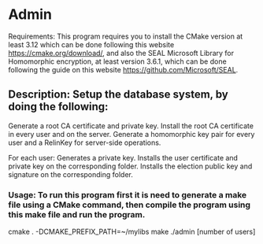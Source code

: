 # Admin 
Requirements: This program requires you to install the CMake version at least 3.12 which can be done following this website https://cmake.org/download/, and also the SEAL Microsoft Library for Homomorphic encryption, at least version 3.6.1, which can be done following the guide on this website https://github.com/Microsoft/SEAL.

## Description: Setup the database system, by doing the following:

Generate a root CA certificate and private key.
Install the root CA certificate in every user and on the server.
Generate a homomorphic key pair for every user and a RelinKey for server-side operations.

For each user:
Generates a private key.
Installs the user certificate and private key on the corresponding folder.
Installs the election public key and signature on the corresponding folder.

### Usage: To run this program first it is need to generate a make file using a CMake command, then compile the program using this make file and run the program.

cmake . -DCMAKE_PREFIX_PATH=~/mylibs
make
./admin [number of users]
